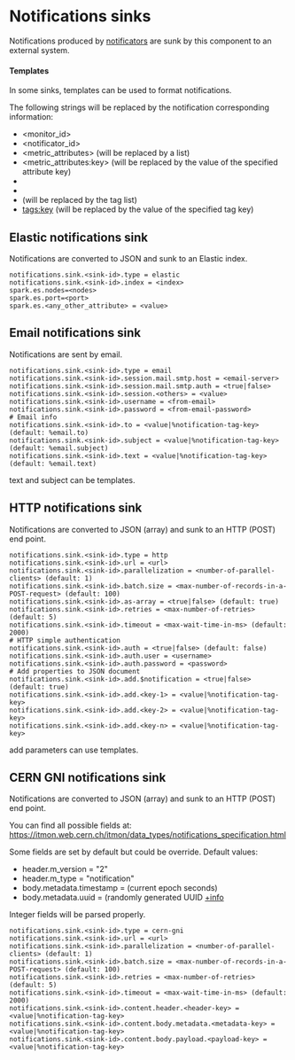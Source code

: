 # Notifications sinks

Notifications produced by [notificators](monitor-notificator.md) are sunk by this component to an external system.

#### Templates

In some sinks, templates can be used to format notifications.

The following strings will be replaced by the notification corresponding information:
* <monitor_id>
* <notificator_id>
* <metric_attributes> (will be replaced by a list)
* <metric_attributes:key> (will be replaced by the value of the specified attribute key)
* <datetime>
* <reason>
* <tags> (will be replaced by the tag list)
* <tags:key> (will be replaced by the value of the specified tag key)

## Elastic notifications sink

Notifications are converted to JSON and sunk to an Elastic index.

```
notifications.sink.<sink-id>.type = elastic
notifications.sink.<sink-id>.index = <index>
spark.es.nodes=<nodes>
spark.es.port=<port>
spark.es.<any_other_attribute> = <value>
```

## Email notifications sink

Notifications are sent by email.

```
notifications.sink.<sink-id>.type = email
notifications.sink.<sink-id>.session.mail.smtp.host = <email-server>
notifications.sink.<sink-id>.session.mail.smtp.auth = <true|false>
notifications.sink.<sink-id>.session.<others> = <value>
notifications.sink.<sink-id>.username = <from-email>
notifications.sink.<sink-id>.password = <from-email-password>
# Email info
notifications.sink.<sink-id>.to = <value|%notification-tag-key> (default: %email.to)
notifications.sink.<sink-id>.subject = <value|%notification-tag-key> (default: %email.subject)
notifications.sink.<sink-id>.text = <value|%notification-tag-key> (default: %email.text)
```

text and subject can be templates.

## HTTP notifications sink

Notifications are converted to JSON (array) and sunk to an HTTP (POST) end point.

```
notifications.sink.<sink-id>.type = http
notifications.sink.<sink-id>.url = <url>
notifications.sink.<sink-id>.parallelization = <number-of-parallel-clients> (default: 1)
notifications.sink.<sink-id>.batch.size = <max-number-of-records-in-a-POST-request> (default: 100)
notifications.sink.<sink-id>.as-array = <true|false> (default: true)
notifications.sink.<sink-id>.retries = <max-number-of-retries> (default: 5)
notifications.sink.<sink-id>.timeout = <max-wait-time-in-ms> (default: 2000)
# HTTP simple authentication
notifications.sink.<sink-id>.auth = <true|false> (default: false)
notifications.sink.<sink-id>.auth.user = <username>
notifications.sink.<sink-id>.auth.password = <password>
# Add properties to JSON document
notifications.sink.<sink-id>.add.$notification = <true|false> (default: true)
notifications.sink.<sink-id>.add.<key-1> = <value|%notification-tag-key>
notifications.sink.<sink-id>.add.<key-2> = <value|%notification-tag-key>
notifications.sink.<sink-id>.add.<key-n> = <value|%notification-tag-key>
```

add parameters can use templates.

## CERN GNI notifications sink

Notifications are converted to JSON (array) and sunk to an HTTP (POST) end point.

You can find all possible fields at: https://itmon.web.cern.ch/itmon/data_types/notifications_specification.html

Some fields are set by default but could be override. Default values:
* header.m_version = "2"
* header.m_type = "notification"
* body.metadata.timestamp = (current epoch seconds)
* body.metadata.uuid = (randomly generated UUID [+info](https://docs.oracle.com/javase/7/docs/api/java/util/UUID.html#randomUUID() )

Integer fields will be parsed properly.

```
notifications.sink.<sink-id>.type = cern-gni
notifications.sink.<sink-id>.url = <url>
notifications.sink.<sink-id>.parallelization = <number-of-parallel-clients> (default: 1)
notifications.sink.<sink-id>.batch.size = <max-number-of-records-in-a-POST-request> (default: 100)
notifications.sink.<sink-id>.retries = <max-number-of-retries> (default: 5)
notifications.sink.<sink-id>.timeout = <max-wait-time-in-ms> (default: 2000)
notifications.sink.<sink-id>.content.header.<header-key> = <value|%notification-tag-key>
notifications.sink.<sink-id>.content.body.metadata.<metadata-key> = <value|%notification-tag-key>
notifications.sink.<sink-id>.content.body.payload.<payload-key> = <value|%notification-tag-key>
```
